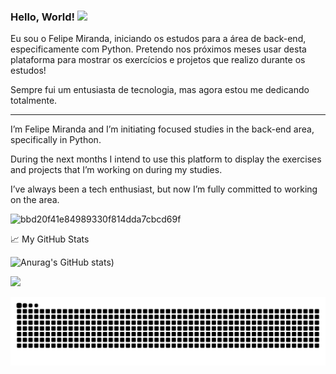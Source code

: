 ### Hello, World! <img src="https://media.giphy.com/media/hvRJCLFzcasrR4ia7z/giphy.gif" width="25px">

Eu sou o Felipe Miranda, iniciando os estudos para a área de back-end, especificamente com Python. Pretendo nos próximos meses usar desta plataforma para mostrar os exercícios e projetos que realizo durante os estudos!

Sempre fui um entusiasta de tecnologia, mas agora estou me dedicando totalmente.
______________________________________________________________________________________________________________________________________

I’m Felipe Miranda and I’m initiating focused studies in the back-end area, specifically in Python.

During the next months I intend to use this platform to display the exercises and projects that I’m working on during my studies.

I’ve always been a tech enthusiast, but now I’m fully committed to working on the area.



![bbd20f41e84989330f814dda7cbcd69f](https://user-images.githubusercontent.com/83371609/120896505-3b287300-c5f8-11eb-96d0-7872b1e70fd8.gif)










📈 My GitHub Stats

![Anurag's GitHub stats](https://github-readme-stats.vercel.app/api?username=SirFelipeMiranda&show_icons=true&theme=blueberry))


[![](https://img.shields.io/badge/-Linkedin-0073B1?style=flat-square)](http://linkedin.com/in/felipe-miranda-785253144/)

![Snake animation](https://github.com/SirFelipeMiranda/SirFelipeMiranda/blob/output/github-contribution-grid-snake.svg)
<!--
**SirFelipeMiranda/SirFelipeMiranda** is a ✨ _special_ ✨ repository because its `README.md` (this file) appears on your GitHub profile.

Here are some ideas to get you started:

- 🔭 I’m currently working on ...
- 🌱 I’m currently learning ...
- 👯 I’m looking to collaborate on ...
- 🤔 I’m looking for help with ...
- 💬 Ask me about ...
- 📫 How to reach me: ...
- 😄 Pronouns: ...
- ⚡ Fun fact: ...
-->

